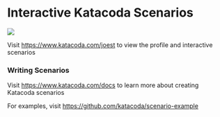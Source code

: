 # Interactive Katacoda Scenarios

[![](http://shields.katacoda.com/katacoda/joest/count.svg)](https://www.katacoda.com/joest "Get your profile on Katacoda.com")

Visit https://www.katacoda.com/joest to view the profile and interactive scenarios

### Writing Scenarios
Visit https://www.katacoda.com/docs to learn more about creating Katacoda scenarios

For examples, visit https://github.com/katacoda/scenario-example
